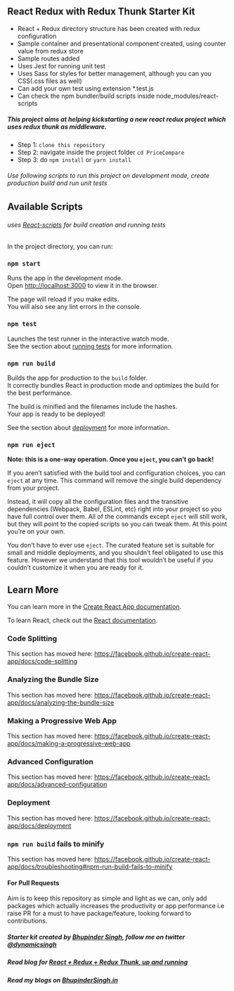 ## React Redux with Redux Thunk Starter Kit
* React + Redux directory structure has been created with redux configuration
* Sample container and presentational component created, using counter value from redux store
* Sample routes added
* Uses Jest for running unit test
* Uses Sass for styles for better management, although you can you CSS(.css files as well)
* Can add your own test using extension *.test.js
* Can check the npm bundler/build scripts inside node_modules/react-scripts

##### This project aims at helping kickstarting a new react redux project which uses redux thunk as middleware.

* Step 1: `clone this repository`
* Step 2: navigate inside the project folder `cd PriceCompare`
* Step 3: do `npm install` or `yarn install`

###### Use following scripts to run this project on development mode, create production build and run unit tests

## Available Scripts
###### uses [React-scripts](https://www.npmjs.com/package/react-scripts) for build creation and running tests

In the project directory, you can run:

### `npm start`

Runs the app in the development mode.<br>
Open [http://localhost:3000](http://localhost:3000) to view it in the browser.

The page will reload if you make edits.<br>
You will also see any lint errors in the console.

### `npm test`

Launches the test runner in the interactive watch mode.<br>
See the section about [running tests](https://facebook.github.io/create-react-app/docs/running-tests) for more information.

### `npm run build`

Builds the app for production to the `build` folder.<br>
It correctly bundles React in production mode and optimizes the build for the best performance.

The build is minified and the filenames include the hashes.<br>
Your app is ready to be deployed!

See the section about [deployment](https://facebook.github.io/create-react-app/docs/deployment) for more information.

### `npm run eject`

**Note: this is a one-way operation. Once you `eject`, you can’t go back!**

If you aren’t satisfied with the build tool and configuration choices, you can `eject` at any time. This command will remove the single build dependency from your project.

Instead, it will copy all the configuration files and the transitive dependencies (Webpack, Babel, ESLint, etc) right into your project so you have full control over them. All of the commands except `eject` will still work, but they will point to the copied scripts so you can tweak them. At this point you’re on your own.

You don’t have to ever use `eject`. The curated feature set is suitable for small and middle deployments, and you shouldn’t feel obligated to use this feature. However we understand that this tool wouldn’t be useful if you couldn’t customize it when you are ready for it.

## Learn More

You can learn more in the [Create React App documentation](https://facebook.github.io/create-react-app/docs/getting-started).

To learn React, check out the [React documentation](https://reactjs.org/).

### Code Splitting

This section has moved here: https://facebook.github.io/create-react-app/docs/code-splitting

### Analyzing the Bundle Size

This section has moved here: https://facebook.github.io/create-react-app/docs/analyzing-the-bundle-size

### Making a Progressive Web App

This section has moved here: https://facebook.github.io/create-react-app/docs/making-a-progressive-web-app

### Advanced Configuration

This section has moved here: https://facebook.github.io/create-react-app/docs/advanced-configuration

### Deployment

This section has moved here: https://facebook.github.io/create-react-app/docs/deployment

### `npm run build` fails to minify

This section has moved here: https://facebook.github.io/create-react-app/docs/troubleshooting#npm-run-build-fails-to-minify

#### For Pull Requests
Aim is to keep this repository as simple and light as we can, only add packages which actually increases the productivity or app performance i.e raise PR for a must to have package/feature, looking forward to contributions.

##### Starter kit created by [Bhupinder Singh](https://github.com/dynamicsingh), follow me on twitter [@dynamicsingh](https://twitter.com/dynamicsingh)

##### Read blog for [React + Redux + Redux Thunk, up and running](https://bhupindersingh.in/react-redux-redux-thunk-up-and-running/)

##### Read my blogs on [BhupinderSingh.in](https://BhupinderSingh.in)

